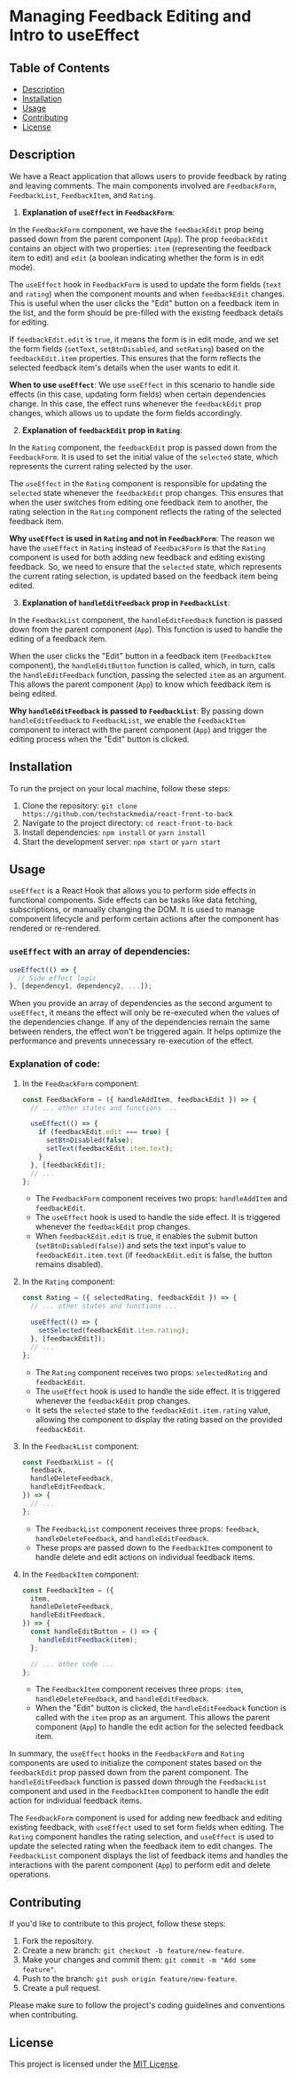# Managing Feedback Editing and Intro to useEffect

## Table of Contents

- [Description](#description)
- [Installation](#installation)
- [Usage](#usage)
- [Contributing](#contributing)
- [License](#license)

## Description

We have a React application that allows users to provide feedback by rating and leaving comments. The main components involved are `FeedbackForm`, `FeedbackList`, `FeedbackItem`, and `Rating`.

1. **Explanation of `useEffect` in `FeedbackForm`**:

In the `FeedbackForm` component, we have the `feedbackEdit` prop being passed down from the parent component (`App`). The prop `feedbackEdit` contains an object with two properties: `item` (representing the feedback item to edit) and `edit` (a boolean indicating whether the form is in edit mode).

The `useEffect` hook in `FeedbackForm` is used to update the form fields (`text` and `rating`) when the component mounts and when `feedbackEdit` changes. This is useful when the user clicks the "Edit" button on a feedback item in the list, and the form should be pre-filled with the existing feedback details for editing.

If `feedbackEdit.edit` is `true`, it means the form is in edit mode, and we set the form fields (`setText`, `setBtnDisabled`, and `setRating`) based on the `feedbackEdit.item` properties. This ensures that the form reflects the selected feedback item's details when the user wants to edit it.

**When to use `useEffect`**: We use `useEffect` in this scenario to handle side effects (in this case, updating form fields) when certain dependencies change. In this case, the effect runs whenever the `feedbackEdit` prop changes, which allows us to update the form fields accordingly.

2. **Explanation of `feedbackEdit` prop in `Rating`**:

In the `Rating` component, the `feedbackEdit` prop is passed down from the `FeedbackForm`. It is used to set the initial value of the `selected` state, which represents the current rating selected by the user.

The `useEffect` in the `Rating` component is responsible for updating the `selected` state whenever the `feedbackEdit` prop changes. This ensures that when the user switches from editing one feedback item to another, the rating selection in the `Rating` component reflects the rating of the selected feedback item.

**Why `useEffect` is used in `Rating` and not in `FeedbackForm`**: The reason we have the `useEffect` in `Rating` instead of `FeedbackForm` is that the `Rating` component is used for both adding new feedback and editing existing feedback. So, we need to ensure that the `selected` state, which represents the current rating selection, is updated based on the feedback item being edited.

3. **Explanation of `handleEditFeedback` prop in `FeedbackList`**:

In the `FeedbackList` component, the `handleEditFeedback` function is passed down from the parent component (`App`). This function is used to handle the editing of a feedback item.

When the user clicks the "Edit" button in a feedback item (`FeedbackItem` component), the `handleEditButton` function is called, which, in turn, calls the `handleEditFeedback` function, passing the selected `item` as an argument. This allows the parent component (`App`) to know which feedback item is being edited.

**Why `handleEditFeedback` is passed to `FeedbackList`**: By passing down `handleEditFeedback` to `FeedbackList`, we enable the `FeedbackItem` component to interact with the parent component (`App`) and trigger the editing process when the "Edit" button is clicked.

## Installation

To run the project on your local machine, follow these steps:

1. Clone the repository: `git clone https://github.com/techstackmedia/react-front-to-back`
2. Navigate to the project directory: `cd react-front-to-back`
3. Install dependencies: `npm install` or `yarn install`
4. Start the development server: `npm start` or `yarn start`

## Usage

`useEffect` is a React Hook that allows you to perform side effects in functional components. Side effects can be tasks like data fetching, subscriptions, or manually changing the DOM. It is used to manage component lifecycle and perform certain actions after the component has rendered or re-rendered.

### `useEffect` with an array of dependencies:

```jsx
useEffect(() => {
  // Side effect logic
}, [dependency1, dependency2, ...]);
```

When you provide an array of dependencies as the second argument to `useEffect`, it means the effect will only be re-executed when the values of the dependencies change. If any of the dependencies remain the same between renders, the effect won't be triggered again. It helps optimize the performance and prevents unnecessary re-execution of the effect.

### Explanation of code:

1. In the `FeedbackForm` component:

   ```jsx
   const FeedbackForm = ({ handleAddItem, feedbackEdit }) => {
     // ... other states and functions ...

     useEffect(() => {
       if (feedbackEdit.edit === true) {
         setBtnDisabled(false);
         setText(feedbackEdit.item.text);
       }
     }, [feedbackEdit]);
     // ...
   };
   ```

   - The `FeedbackForm` component receives two props: `handleAddItem` and `feedbackEdit`.
   - The `useEffect` hook is used to handle the side effect. It is triggered whenever the `feedbackEdit` prop changes.
   - When `feedbackEdit.edit` is true, it enables the submit button (`setBtnDisabled(false)`) and sets the text input's value to `feedbackEdit.item.text` (if `feedbackEdit.edit` is false, the button remains disabled).

2. In the `Rating` component:

   ```jsx
   const Rating = ({ selectedRating, feedbackEdit }) => {
     // ... other states and functions ...

     useEffect(() => {
       setSelected(feedbackEdit.item.rating);
     }, [feedbackEdit]);
     // ...
   };
   ```

   - The `Rating` component receives two props: `selectedRating` and `feedbackEdit`.
   - The `useEffect` hook is used to handle the side effect. It is triggered whenever the `feedbackEdit` prop changes.
   - It sets the `selected` state to the `feedbackEdit.item.rating` value, allowing the component to display the rating based on the provided `feedbackEdit`.

3. In the `FeedbackList` component:

   ```jsx
   const FeedbackList = ({
     feedback,
     handleDeleteFeedback,
     handleEditFeedback,
   }) => {
     // ...
   };
   ```

   - The `FeedbackList` component receives three props: `feedback`, `handleDeleteFeedback`, and `handleEditFeedback`.
   - These props are passed down to the `FeedbackItem` component to handle delete and edit actions on individual feedback items.

4. In the `FeedbackItem` component:

   ```jsx
   const FeedbackItem = ({
     item,
     handleDeleteFeedback,
     handleEditFeedback,
   }) => {
     const handleEditButton = () => {
       handleEditFeedback(item);
     };

     // ... other code ...
   };
   ```

   - The `FeedbackItem` component receives three props: `item`, `handleDeleteFeedback`, and `handleEditFeedback`.
   - When the "Edit" button is clicked, the `handleEditFeedback` function is called with the `item` prop as an argument. This allows the parent component (`App`) to handle the edit action for the selected feedback item.

In summary, the `useEffect` hooks in the `FeedbackForm` and `Rating` components are used to initialize the component states based on the `feedbackEdit` prop passed down from the parent component. The `handleEditFeedback` function is passed down through the `FeedbackList` component and used in the `FeedbackItem` component to handle the edit action for individual feedback items.

The `FeedbackForm` component is used for adding new feedback and editing existing feedback, with `useEffect` used to set form fields when editing. The `Rating` component handles the rating selection, and `useEffect` is used to update the selected rating when the feedback item to edit changes. The `FeedbackList` component displays the list of feedback items and handles the interactions with the parent component (`App`) to perform edit and delete operations.

## Contributing

If you'd like to contribute to this project, follow these steps:

1. Fork the repository.
2. Create a new branch: `git checkout -b feature/new-feature`.
3. Make your changes and commit them: `git commit -m "Add some feature"`.
4. Push to the branch: `git push origin feature/new-feature`.
5. Create a pull request.

Please make sure to follow the project's coding guidelines and conventions when contributing.

## License

This project is licensed under the [MIT License](https://opensource.org/licenses/MIT).
